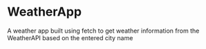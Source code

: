 # WeatherApp
A weather app built using fetch to get weather information from the WeatherAPI based on the entered city name
